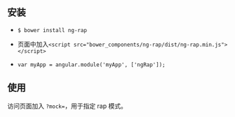 ## 安装

* `$ bower install ng-rap`

* 页面中加入`<script src="bower_components/ng-rap/dist/ng-rap.min.js"></script>`

* `var myApp = angular.module('myApp', ['ngRap']);`

## 使用

访问页面加入 `?mock=`，用于指定 rap 模式。